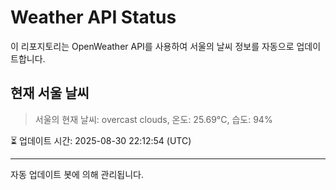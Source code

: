 
# Weather API Status

이 리포지토리는 OpenWeather API를 사용하여 서울의 날씨 정보를 자동으로 업데이트합니다.

## 현재 서울 날씨
> 서울의 현재 날씨: overcast clouds, 온도: 25.69°C, 습도: 94%

⏳ 업데이트 시간: 2025-08-30 22:12:54 (UTC)

---
자동 업데이트 봇에 의해 관리됩니다.
